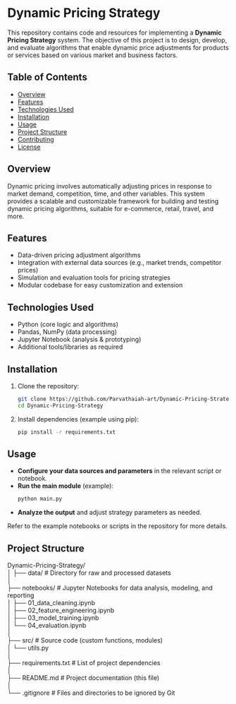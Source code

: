 # Dynamic Pricing Strategy

This repository contains code and resources for implementing a **Dynamic Pricing Strategy** system. The objective of this project is to design, develop, and evaluate algorithms that enable dynamic price adjustments for products or services based on various market and business factors.

## Table of Contents

- [Overview](#overview)
- [Features](#features)
- [Technologies Used](#technologies-used)
- [Installation](#installation)
- [Usage](#usage)
- [Project Structure](#project-structure)
- [Contributing](#contributing)
- [License](#license)

## Overview

Dynamic pricing involves automatically adjusting prices in response to market demand, competition, time, and other variables. This system provides a scalable and customizable framework for building and testing dynamic pricing algorithms, suitable for e-commerce, retail, travel, and more.

## Features

- Data-driven pricing adjustment algorithms
- Integration with external data sources (e.g., market trends, competitor prices)
- Simulation and evaluation tools for pricing strategies
- Modular codebase for easy customization and extension

## Technologies Used

- Python (core logic and algorithms)
- Pandas, NumPy (data processing)
- Jupyter Notebook (analysis & prototyping)
- Additional tools/libraries as required

## Installation

1. Clone the repository:
    ```bash
    git clone https://github.com/Parvathaiah-art/Dynamic-Pricing-Strategy.git
    cd Dynamic-Pricing-Strategy
    ```
2. Install dependencies (example using pip):
    ```bash
    pip install -r requirements.txt
    ```

## Usage

- **Configure your data sources and parameters** in the relevant script or notebook.
- **Run the main module** (example):
    ```bash
    python main.py
    ```
- **Analyze the output** and adjust strategy parameters as needed.

Refer to the example notebooks or scripts in the repository for more details.

## Project Structure
Dynamic-Pricing-Strategy/ <br>
│
├── data/                  # Directory for raw and processed datasets <br>
│<br>
├── notebooks/             # Jupyter Notebooks for data analysis, modeling, and reporting <br>
│   ├── 01_data_cleaning.ipynb <br>
│   ├── 02_feature_engineering.ipynb <br>
│   ├── 03_model_training.ipynb <br>
│   └── 04_evaluation.ipynb <br>
│<br>
├── src/                   # Source code (custom functions, modules) <br>
│   └── utils.py <br>
│<br>
├── requirements.txt       # List of project dependencies <br>
│<br>
├── README.md              # Project documentation (this file) <br>
│<br>
└── .gitignore             # Files and directories to be ignored by Git<br>
